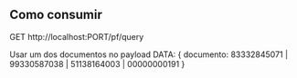 ## Como consumir

GET http://localhost:PORT/pf/query

Usar um dos documentos no payload
DATA: {
documento: 83332845071 | 99330587038 | 51138164003 | 00000000191
}
